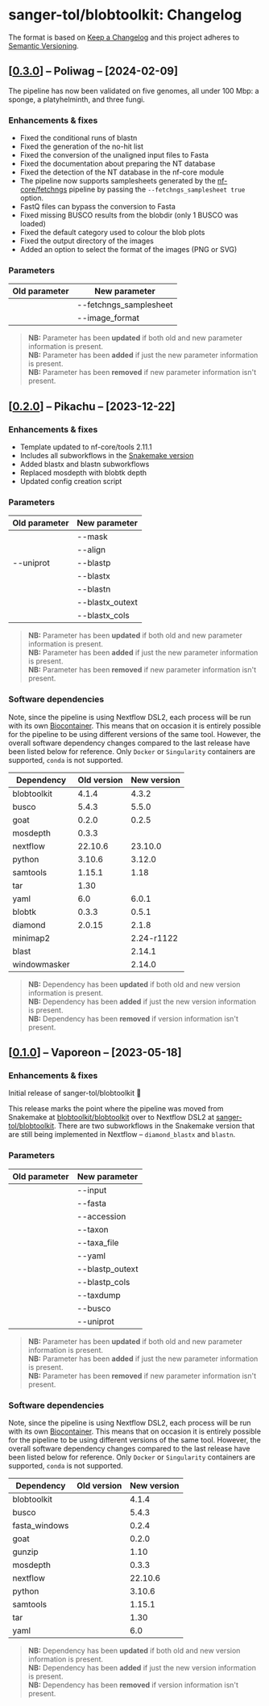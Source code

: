 # sanger-tol/blobtoolkit: Changelog

The format is based on [Keep a Changelog](https://keepachangelog.com/en/1.0.0/)
and this project adheres to [Semantic Versioning](https://semver.org/spec/v2.0.0.html).

## [[0.3.0](https://github.com/sanger-tol/blobtoolkit/releases/tag/0.3.0)] – Poliwag – [2024-02-09]

The pipeline has now been validated on five genomes, all under 100 Mbp: a
sponge, a platyhelminth, and three fungi.

### Enhancements & fixes

- Fixed the conditional runs of blastn
- Fixed the generation of the no-hit list
- Fixed the conversion of the unaligned input files to Fasta
- Fixed the documentation about preparing the NT database
- Fixed the detection of the NT database in the nf-core module
- The pipeline now supports samplesheets generated by the
  [nf-core/fetchngs](https://nf-co.re/fetchngs) pipeline by passing the
  `--fetchngs_samplesheet true` option.
- FastQ files can bypass the conversion to Fasta
- Fixed missing BUSCO results from the blobdir (only 1 BUSCO was loaded)
- Fixed the default category used to colour the blob plots
- Fixed the output directory of the images
- Added an option to select the format of the images (PNG or SVG)

### Parameters

| Old parameter | New parameter          |
| ------------- | ---------------------- |
|               | --fetchngs_samplesheet |
|               | --image_format         |

> **NB:** Parameter has been **updated** if both old and new parameter information is present. </br> **NB:** Parameter has been **added** if just the new parameter information is present. </br> **NB:** Parameter has been **removed** if new parameter information isn't present.

## [[0.2.0](https://github.com/sanger-tol/blobtoolkit/releases/tag/0.2.0)] – Pikachu – [2023-12-22]

### Enhancements & fixes

- Template updated to nf-core/tools 2.11.1
- Includes all subworkflows in the [Snakemake version](https://github.com/blobtoolkit/blobtoolkit)
- Added blastx and blastn subworkflows
- Replaced mosdepth with blobtk depth
- Updated config creation script

### Parameters

| Old parameter | New parameter   |
| ------------- | --------------- |
|               | --mask          |
|               | --align         |
| --uniprot     | --blastp        |
|               | --blastx        |
|               | --blastn        |
|               | --blastx_outext |
|               | --blastx_cols   |

> **NB:** Parameter has been **updated** if both old and new parameter information is present. </br> **NB:** Parameter has been **added** if just the new parameter information is present. </br> **NB:** Parameter has been **removed** if new parameter information isn't present.

### Software dependencies

Note, since the pipeline is using Nextflow DSL2, each process will be run with its own [Biocontainer](https://biocontainers.pro/#/registry). This means that on occasion it is entirely possible for the pipeline to be using different versions of the same tool. However, the overall software dependency changes compared to the last release have been listed below for reference. Only `Docker` or `Singularity` containers are supported, `conda` is not supported.

| Dependency   | Old version | New version |
| ------------ | ----------- | ----------- |
| blobtoolkit  | 4.1.4       | 4.3.2       |
| busco        | 5.4.3       | 5.5.0       |
| goat         | 0.2.0       | 0.2.5       |
| mosdepth     | 0.3.3       |             |
| nextflow     | 22.10.6     | 23.10.0     |
| python       | 3.10.6      | 3.12.0      |
| samtools     | 1.15.1      | 1.18        |
| tar          | 1.30        |             |
| yaml         | 6.0         | 6.0.1       |
| blobtk       | 0.3.3       | 0.5.1       |
| diamond      | 2.0.15      | 2.1.8       |
| minimap2     |             | 2.24-r1122  |
| blast        |             | 2.14.1      |
| windowmasker |             | 2.14.0      |

> **NB:** Dependency has been **updated** if both old and new version information is present. </br> **NB:** Dependency has been **added** if just the new version information is present. </br> **NB:** Dependency has been **removed** if version information isn't present.

## [[0.1.0](https://github.com/sanger-tol/blobtoolkit/releases/tag/0.1.0)] – Vaporeon – [2023-05-18]

### Enhancements & fixes

Initial release of sanger-tol/blobtoolkit :tada:

This release marks the point where the pipeline was moved from Snakemake at [blobtoolkit/blobtoolkit](https://github.com/blobtoolkit/blobtoolkit) over to Nextflow DSL2 at [sanger-tol/blobtoolkit](https://github.com/sanger-tol/blobtoolkit). There are two subworkflows in the Snakemake version that are still being implemented in Nextflow – `diamond_blastx` and `blastn`.

### Parameters

| Old parameter | New parameter   |
| ------------- | --------------- |
|               | --input         |
|               | --fasta         |
|               | --accession     |
|               | --taxon         |
|               | --taxa_file     |
|               | --yaml          |
|               | --blastp_outext |
|               | --blastp_cols   |
|               | --taxdump       |
|               | --busco         |
|               | --uniprot       |

> **NB:** Parameter has been **updated** if both old and new parameter information is present. </br> **NB:** Parameter has been **added** if just the new parameter information is present. </br> **NB:** Parameter has been **removed** if new parameter information isn't present.

### Software dependencies

Note, since the pipeline is using Nextflow DSL2, each process will be run with its own [Biocontainer](https://biocontainers.pro/#/registry). This means that on occasion it is entirely possible for the pipeline to be using different versions of the same tool. However, the overall software dependency changes compared to the last release have been listed below for reference. Only `Docker` or `Singularity` containers are supported, `conda` is not supported.

| Dependency    | Old version | New version |
| ------------- | ----------- | ----------- |
| blobtoolkit   |             | 4.1.4       |
| busco         |             | 5.4.3       |
| fasta_windows |             | 0.2.4       |
| goat          |             | 0.2.0       |
| gunzip        |             | 1.10        |
| mosdepth      |             | 0.3.3       |
| nextflow      |             | 22.10.6     |
| python        |             | 3.10.6      |
| samtools      |             | 1.15.1      |
| tar           |             | 1.30        |
| yaml          |             | 6.0         |

> **NB:** Dependency has been **updated** if both old and new version information is present. </br> **NB:** Dependency has been **added** if just the new version information is present. </br> **NB:** Dependency has been **removed** if version information isn't present.
